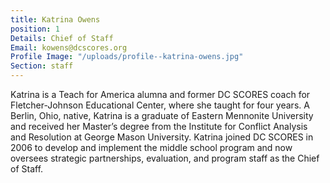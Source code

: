 ```yaml
---
title: Katrina Owens
position: 1
Details: Chief of Staff
Email: kowens@dcscores.org
Profile Image: "/uploads/profile--katrina-owens.jpg"
Section: staff
---
```


Katrina is a Teach for America alumna and former DC SCORES coach for Fletcher-Johnson Educational Center, where she taught for four years. A Berlin, Ohio, native, Katrina is a graduate of Eastern Mennonite University and received her Master’s degree from the Institute for Conflict Analysis and Resolution at George Mason University. Katrina joined DC SCORES in 2006 to develop and implement the middle school program and now oversees strategic partnerships, evaluation, and program staff as the Chief of Staff.